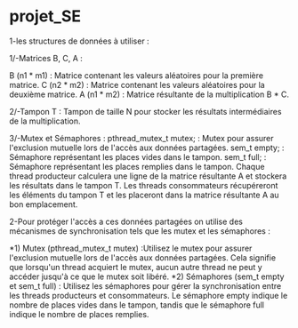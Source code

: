 # projet_SE
1-les structures de données à utiliser :

1/-Matrices B, C, A :

B (n1 * m1) : Matrice contenant les valeurs aléatoires pour la première matrice.
C (n2 * m2) : Matrice contenant les valeurs aléatoires pour la deuxième matrice.
A (n1 * m2) : Matrice résultante de la multiplication B * C.

2/-Tampon T :
Tampon de taille N pour stocker les résultats intermédiaires de la multiplication.
 
 3/-Mutex et Sémaphores :
pthread_mutex_t mutex; : Mutex pour assurer l'exclusion mutuelle lors de l'accès aux données partagées.
sem_t empty; : Sémaphore représentant les places vides dans le tampon.
sem_t full; : Sémaphore représentant les places remplies dans le tampon.
Chaque thread producteur calculera une ligne de la matrice résultante A et stockera les résultats dans le tampon T. Les threads consommateurs récupéreront les éléments du tampon T et les placeront dans la matrice résultante A au bon emplacement.

2-Pour protéger l'accès a ces données partagées on utilise des mécanismes de synchronisation tels que les mutex et les sémaphores :

*1) Mutex (pthread_mutex_t mutex) :Utilisez le mutex pour assurer l'exclusion mutuelle lors de l'accès aux données partagées. Cela signifie que lorsqu'un thread acquiert le mutex, aucun autre thread ne peut y accéder jusqu'à ce que le mutex soit libéré.
*2) Sémaphores (sem_t empty et sem_t full) :
Utilisez les sémaphores pour gérer la synchronisation entre les threads producteurs et consommateurs. Le sémaphore empty indique le nombre de places vides dans le tampon, tandis que le sémaphore full indique le nombre de places remplies.






